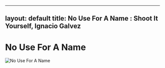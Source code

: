 
---
layout: default
title: No Use For A Name : Shoot It Yourself, Ignacio Galvez
---

# No Use For A Name

![No Use For A Name](http://assets.farmhouse.co/publishing/1-shoot-it-yourself/images/no-use-for-a-name-1.jpg)

